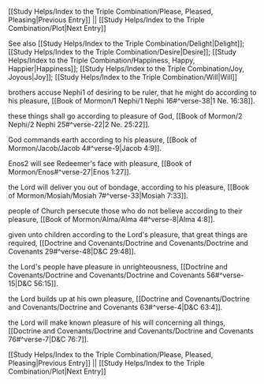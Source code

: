 [[Study Helps/Index to the Triple Combination/Please, Pleased, Pleasing|Previous Entry]]  ||  [[Study Helps/Index to the Triple Combination/Plot|Next Entry]]

 See also [[Study Helps/Index to the Triple Combination/Delight|Delight]]; [[Study Helps/Index to the Triple Combination/Desire|Desire]]; [[Study Helps/Index to the Triple Combination/Happiness, Happy, Happier|Happiness]]; [[Study Helps/Index to the Triple Combination/Joy, Joyous|Joy]]; [[Study Helps/Index to the Triple Combination/Will|Will]]

 brothers accuse Nephi1 of desiring to be ruler, that he might do according to his pleasure, [[Book of Mormon/1 Nephi/1 Nephi 16#^verse-38|1 Ne. 16:38]].

 these things shall go according to pleasure of God, [[Book of Mormon/2 Nephi/2 Nephi 25#^verse-22|2 Ne. 25:22]].

 God commands earth according to his pleasure, [[Book of Mormon/Jacob/Jacob 4#^verse-9|Jacob 4:9]].

 Enos2 will see Redeemer's face with pleasure, [[Book of Mormon/Enos#^verse-27|Enos 1:27]].

 the Lord will deliver you out of bondage, according to his pleasure, [[Book of Mormon/Mosiah/Mosiah 7#^verse-33|Mosiah 7:33]].

 people of Church persecute those who do not believe according to their pleasure, [[Book of Mormon/Alma/Alma 4#^verse-8|Alma 4:8]].

 given unto children according to the Lord's pleasure, that great things are required, [[Doctrine and Covenants/Doctrine and Covenants/Doctrine and Covenants 29#^verse-48|D&C 29:48]].

 the Lord's people have pleasure in unrighteousness, [[Doctrine and Covenants/Doctrine and Covenants/Doctrine and Covenants 56#^verse-15|D&C 56:15]].

 the Lord builds up at his own pleasure, [[Doctrine and Covenants/Doctrine and Covenants/Doctrine and Covenants 63#^verse-4|D&C 63:4]].

 the Lord will make known pleasure of his will concerning all things, [[Doctrine and Covenants/Doctrine and Covenants/Doctrine and Covenants 76#^verse-7|D&C 76:7]].

[[Study Helps/Index to the Triple Combination/Please, Pleased, Pleasing|Previous Entry]]  ||  [[Study Helps/Index to the Triple Combination/Plot|Next Entry]]